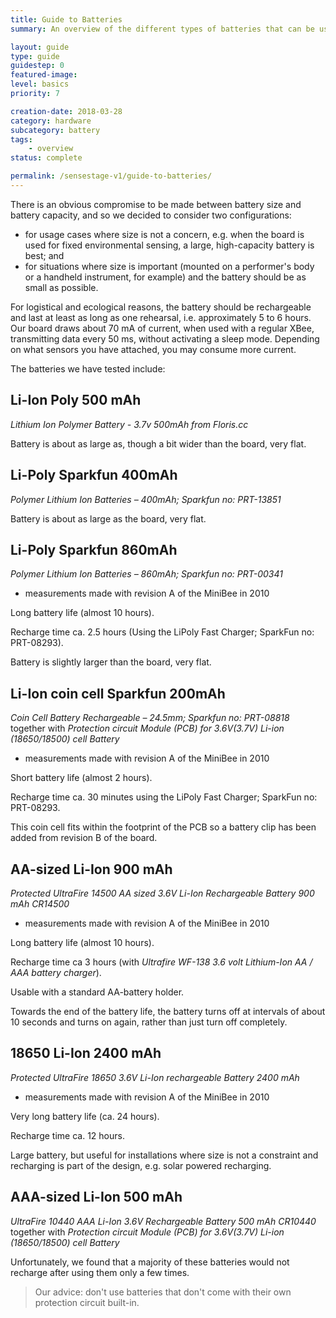 ```yaml
---
title: Guide to Batteries
summary: An overview of the different types of batteries that can be used with the Minibees, including how to use LiPo batteries. Importantly, this guide includes safety advice for using LiPo batteries in your projects.

layout: guide
type: guide
guidestep: 0
featured-image:
level: basics
priority: 7

creation-date: 2018-03-28
category: hardware
subcategory: battery
tags:
    - overview
status: complete

permalink: /sensestage-v1/guide-to-batteries/
---
```


There is an obvious compromise to be made between battery size and battery capacity, and so we decided to consider two configurations:

  * for usage cases where size is not a concern, e.g. when the board is used for fixed environmental sensing, a large, high-capacity battery is best; and
  * for situations where size is important (mounted on a performer's body or a handheld instrument, for example) and the battery should be as small as possible.

For logistical and ecological reasons, the battery should be rechargeable and last at least as long as one rehearsal, i.e. approximately 5 to 6 hours. Our board draws about 70 mA of current, when used with a regular XBee, transmitting data every 50 ms, without activating a sleep mode. Depending on what sensors you have attached, you may consume more current.

The batteries we have tested include:

## Li-Ion Poly 500 mAh

*Lithium Ion Polymer Battery - 3.7v 500mAh from Floris.cc*

Battery is about as large as, though a bit wider than the board, very flat.

## Li-Poly Sparkfun 400mAh

*Polymer Lithium Ion Batteries &#8211; 400mAh; Sparkfun no: PRT-13851*

<!-- Long battery life (almost 6 hours). -->

<!-- Recharge time ca. 2.5 hours (Using the LiPo Charger Basic; SparkFun no: PRT-10401). -->

Battery is about as large as the board, very flat.


## Li-Poly Sparkfun 860mAh

*Polymer Lithium Ion Batteries &#8211; 860mAh; Sparkfun no: PRT-00341*

- measurements made with revision A of the MiniBee in 2010

Long battery life (almost 10 hours).

Recharge time ca. 2.5 hours (Using the LiPoly Fast Charger; SparkFun no: PRT-08293).

Battery is slightly larger than the board, very flat.



## Li-Ion coin cell Sparkfun 200mAh

*Coin Cell Battery Rechargeable &#8211; 24.5mm; Sparkfun no: PRT-08818* <br />
together with *Protection circuit Module (PCB) for 3.6V(3.7V) Li-ion (18650/18500) cell Battery*

- measurements made with revision A of the MiniBee in 2010

Short battery life (almost 2 hours).

Recharge time ca. 30 minutes using the LiPoly Fast Charger; SparkFun no: PRT-08293.

This coin cell fits within the footprint of the PCB so a battery clip has been added from revision B of the board.



## AA-sized Li-Ion 900 mAh

*Protected UltraFire 14500 AA sized 3.6V Li-Ion Rechargeable Battery 900 mAh CR14500*

- measurements made with revision A of the MiniBee in 2010

Long battery life (almost 10 hours).

Recharge time ca 3 hours (with *Ultrafire WF-138 3.6 volt Lithium-Ion AA / AAA battery charger*).

Usable with a standard AA-battery holder.

Towards the end of the battery life, the battery turns off at intervals of about 10 seconds and turns on again, rather than just turn off completely.


## 18650 Li-Ion 2400 mAh

*Protected UltraFire 18650 3.6V Li-Ion rechargeable Battery 2400 mAh*

- measurements made with revision A of the MiniBee in 2010

Very long battery life (ca. 24 hours).

Recharge time ca. 12 hours.

Large battery, but useful for installations where size is not a constraint and recharging is part of the design, e.g. solar powered recharging.




## AAA-sized Li-Ion 500 mAh

*UltraFire 10440 AAA Li-Ion 3.6V Rechargeable Battery 500 mAh CR10440* <br />
together with *Protection circuit Module (PCB) for 3.6V(3.7V) Li-ion (18650/18500) cell Battery*

Unfortunately, we found that a majority of these batteries would not recharge after using them only a few times.

>Our advice: don't use batteries that don't come with their own protection circuit built-in.

